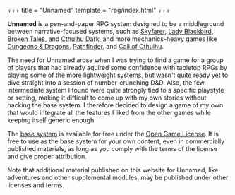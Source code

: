 +++
title = "Unnamed"
template = "rpg/index.html"
+++

**Unnamed** is a pen-and-paper RPG system designed to be a middleground between narrative-focused systems, such as [Skyfarer], [Lady Blackbird], [Broken Tales], and [Cthulhu Dark], and more mechanics-heavy games like [Dungeons & Dragons], [Pathfinder], and [Call of Cthulhu].

The need for Unnamed arose when I was trying to find a game for a group of players that had already aquired some confidence with tabletop
RPGs by playing some of the more lightweight systems, but wasn't quite ready yet to dive straight into a session of number-crunching D&D.
Also, the few intermediate system I found were quite strongly tied to a specific playstyle or setting, making it difficult to come up
with my own stories without hacking the base system. I therefore decided to design a game of my own that would integrate all the features I liked from the other games while keeping itself generic enough.

The [base system] is available for free under the [Open Game License]. It is free to use as the base system for your own content, even in commercially published materials, as long as you comply with the terms of the license and give proper attribution.

Note that additional material published on this website for Unnamed, like adventures and other supplemental modules, may be published under
other licenses and terms.

[Skyfarer]: https://failbetter-games.itch.io/skyfarer
[Lady Blackbird]: https://ladyblackbird.org
[Broken Tales]: https://www.theworldanvil.com/projects/broken-tales/?lang=en
[Cthulhu Dark]: https://thievesoftime.bigcartel.com/product/cthulhu-dark-pdf
[Dungeons & Dragons]: https://dnd.wizards.com/
[Pathfinder]: https://paizo.com/pathfinder
[Call of Cthulhu]: https://www.chaosium.com/call-of-cthulhu-rpg/

[base system]: @/unnamed/system.md
[Open Game License]: @/ogl.md
